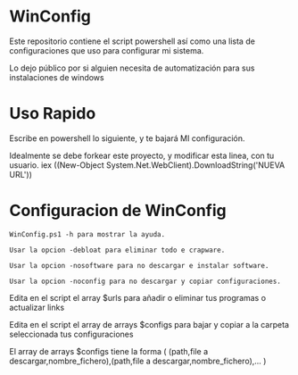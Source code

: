 # WinConfig
Este repositorio contiene el script powershell así como una lista de configuraciones que uso para configurar mi sistema. 

Lo dejo público por si alguien necesita de automatización para sus instalaciones de windows

# Uso Rapido
Escribe en powershell lo siguiente, y te bajará MI configuración.

Idealmente se debe forkear este proyecto, y modificar esta linea, con tu usuario.
    iex ((New-Object System.Net.WebClient).DownloadString('NUEVA URL'))

# Configuracion de WinConfig
    WinConfig.ps1 -h para mostrar la ayuda.

    Usar la opcion -debloat para eliminar todo e crapware.
    
    Usar la opcion -nosoftware para no descargar e instalar software.
    
    Usar la opcion -noconfig para no descargar y copiar configuraciones.
    

Edita en el script el array $urls para añadir o eliminar tus programas o actualizar links

Edita en el script el array de arrays $configs para bajar y copiar a la carpeta seleccionada tus configuraciones

El array de arrays $configs tiene la forma ( (path,file a descargar,nombre_fichero),(path,file a descargar,nombre_fichero),... )
